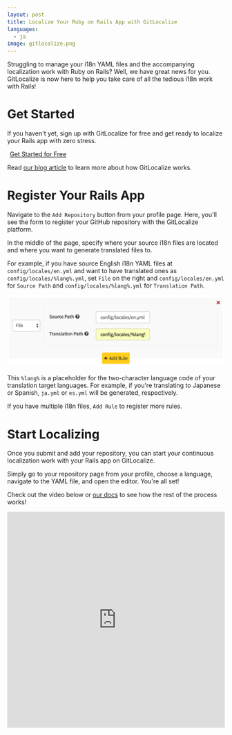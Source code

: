 ```yaml
---
layout: post
title: Localize Your Ruby on Rails App with GitLocalize
languages:
  - ja
image: gitlocalize.png
---
```


Struggling to manage your i18n YAML files and the accompanying localization work with Ruby on Rails? Well, we have great news for you. GitLocalize is now here to help you take care of all the tedious i18n work with Rails!

# Get Started

If you haven't yet, sign up with GitLocalize for free and get ready to localize your Rails app with zero stress.

<a class="btn btn-hero" href="https://gitlocalize.com/auth/github">
  <i class="fa fa-github"></i><span style="margin-left: 6px;">Get Started for Free</span>
</a>

Read [our blog article](/posts/introducing-gitlocalize.html) to learn more about how GitLocalize works.

# Register Your Rails App

Navigate to the `Add Repository` button from your profile page. Here, you'll see the form to register your GitHub repository with the GitLocalize platform.

In the middle of the page, specify where your source i18n files are located and where you want to generate translated files to.

For example, if you have source English i18n YAML files at `config/locales/en.yml` and want to have translated ones as `config/locales/%lang%.yml`, set `File` on the right and `config/locales/en.yml` for `Source Path` and `config/locales/%lang%.yml` for `Translation Path`.

![Add Rules](/img/ror/path_rule.png)

This `%lang%` is a placeholder for the two-character language code of your translation target languages. For example, if you're translating to Japanese or Spanish, `ja.yml` or `es.yml` will be generated, respectively.

If you have multiple i18n files, `Add Rule` to register more rules.

# Start Localizing

Once you submit and add your repository, you can start your continuous localization work with your Rails app on GitLocalize.

Simply go to your repository page from your profile, choose a language, navigate to the YAML file, and open the editor. You're all set!

Check out the video below or [our docs](http://docs.gitlocalize.com/getting_started.html) to see how the rest of the process works!

<iframe src="https://www.youtube.com/embed/b09LDukIJiU" frameborder="0" allowfullscreen style="width: 100%; height: 500px"></iframe>
